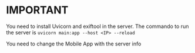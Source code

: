 # IMPORTANT
You need to install Uvicorn and exiftool in the server.
The commando to run the server is `uvicorn main:app --host <IP> --reload`

You need to change the Mobile App with the server info
